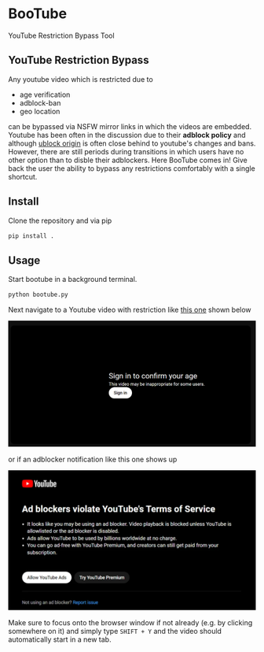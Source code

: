 # BooTube

YouTube Restriction Bypass Tool

## YouTube Restriction Bypass

Any youtube video which is restricted due to 

- age verification
- adblock-ban
- geo location

can be bypassed via NSFW mirror links in which the videos are embedded. 
Youtube has been often in the discussion due to their **adblock policy** and although [ublock origin](https://github.com/gorhill/uBlock) is often close behind to youtube's changes and bans. However, there are still periods during transitions in which users have no other option than to disble their adblockers. Here BooTube comes in! Give back the user the ability to bypass any restrictions comfortably with a single shortcut.

## Install
Clone the repository and via pip

```bash
pip install .
```

## Usage


Start bootube in a background terminal.

```python
python bootube.py
```

Next navigate to a Youtube video with restriction like [this one](https://www.youtube.com/watch?v=IzociekIWRA&list=PLWXebDcwBu-x6RNQWKhYwNwOQmMvadExf&index=2) shown below

<img src="demo_age.PNG">

or if an adblocker notification like this one shows up

<img src="demo_adblock.PNG">

Make sure to focus onto the browser window if not already (e.g. by clicking somewhere on it) and simply type ``SHIFT + Y`` and the video should automatically start in a new tab.
